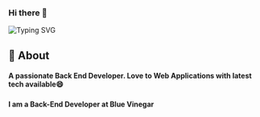 ### Hi there 👋

![Typing SVG](https://readme-typing-svg.herokuapp.com?font=Architects+Daughter&color=white&size=30&lines=Hey!+It's+Yusoff!+👋;I'm+a+Back+End+Developer)

## 🧐 About

<h4>A passionate Back  End Developer. Love to  Web Applications with latest tech available😄</h4>

### <h4>I am a Back-End Developer at Blue Vinegar</h4>

